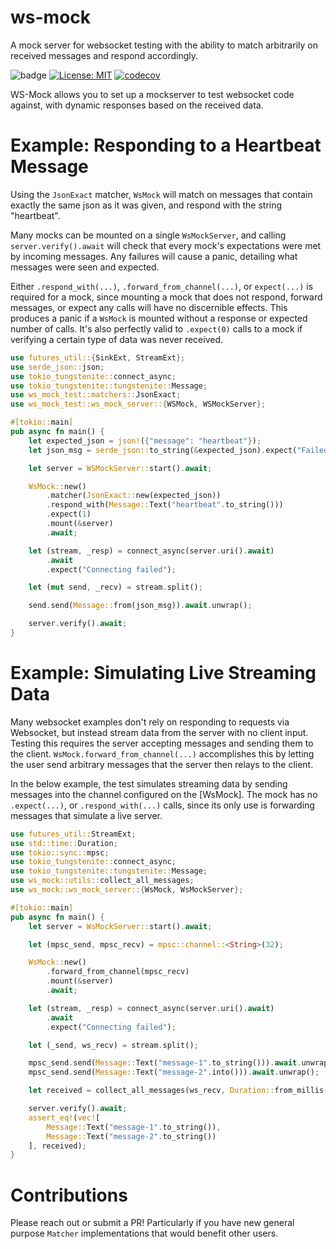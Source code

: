 # ws-mock

A mock server for websocket testing with the ability to match arbitrarily on received messages and respond accordingly.

![badge](https://github.com/Brendan-Blanchard/ws-mock/actions/workflows/main.yml/badge.svg) [![License: MIT](https://img.shields.io/badge/License-MIT-yellow.svg)](https://opensource.org/licenses/MIT) [![codecov](https://codecov.io/gh/Brendan-Blanchard/ws-mock/graph/badge.svg?token=WKZGL0DVH4)](https://codecov.io/gh/Brendan-Blanchard/ws-mock)

WS-Mock allows you to set up a mockserver to test websocket code against, with dynamic responses based on the received
data.

# Example: Responding to a Heartbeat Message

Using the `JsonExact` matcher, `WsMock` will match on messages that contain exactly the same json as it was given,
and respond with the string "heartbeat".

Many mocks can be mounted on a single `WsMockServer`, and calling `server.verify().await` will check that every mock's
expectations were met by incoming messages. Any failures will cause a panic, detailing what messages were seen and
expected.

Either `.respond_with(...)`, `.forward_from_channel(...)`, or `expect(...)` is required for a mock, since mounting a
mock that does not respond, forward messages, or expect any calls will have no discernible effects. This produces a
panic if a `WsMock` is mounted without a response or expected number of calls. It's also perfectly valid to `.expect(0)`
calls to a mock if verifying a certain type of data was never received.

```rust
use futures_util::{SinkExt, StreamExt};
use serde_json::json;
use tokio_tungstenite::connect_async;
use tokio_tungstenite::tungstenite::Message;
use ws_mock_test::matchers::JsonExact;
use ws_mock_test::ws_mock_server::{WSMock, WSMockServer};

#[tokio::main]
pub async fn main() {
    let expected_json = json!({"message": "heartbeat"});
    let json_msg = serde_json::to_string(&expected_json).expect("Failed to serialize message");

    let server = WSMockServer::start().await;

    WsMock::new()
        .matcher(JsonExact::new(expected_json))
        .respond_with(Message::Text("heartbeat".to_string()))
        .expect(1)
        .mount(&server)
        .await;

    let (stream, _resp) = connect_async(server.uri().await)
        .await
        .expect("Connecting failed");

    let (mut send, _recv) = stream.split();

    send.send(Message::from(json_msg)).await.unwrap();

    server.verify().await;
}
```

# Example: Simulating Live Streaming Data

Many websocket examples don't rely on responding to requests via Websocket, but instead stream data from the server with
no client input. Testing this requires the server accepting messages and sending them to the client.
`WsMock.forward_from_channel(...)` accomplishes this by letting the user send arbitrary messages that the server then
relays to the client.

In the below example, the test simulates streaming data by sending messages into the channel configured on the [WsMock].
The mock has no `.expect(...)`, or `.respond_with(...)` calls, since its only use is forwarding messages that simulate
a live server.

```rust
use futures_util::StreamExt;
use std::time::Duration;
use tokio::sync::mpsc;
use tokio_tungstenite::connect_async;
use tokio_tungstenite::tungstenite::Message;
use ws_mock::utils::collect_all_messages;
use ws_mock::ws_mock_server::{WsMock, WsMockServer};

#[tokio::main]
pub async fn main() {
    let server = WsMockServer::start().await;

    let (mpsc_send, mpsc_recv) = mpsc::channel::<String>(32);

    WsMock::new()
        .forward_from_channel(mpsc_recv)
        .mount(&server)
        .await;

    let (stream, _resp) = connect_async(server.uri().await)
        .await
        .expect("Connecting failed");

    let (_send, ws_recv) = stream.split();

    mpsc_send.send(Message::Text("message-1".to_string())).await.unwrap();
    mpsc_send.send(Message::Text("message-2".into())).await.unwrap();

    let received = collect_all_messages(ws_recv, Duration::from_millis(250)).await;

    server.verify().await;
    assert_eq!(vec![
        Message::Text("message-1".to_string()),
        Message::Text("message-2".to_string())
    ], received);
}
```

# Contributions

Please reach out or submit a PR! Particularly if you have new general purpose `Matcher` implementations that would
benefit other users.